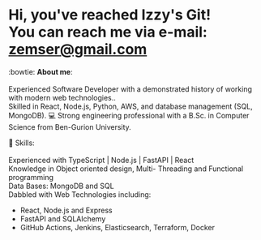 # Hi, you've reached Izzy's Git! <br/>  You can reach me via e-mail: zemser@gmail.com 
:bowtie: **About me**:\
\
Experienced Software Developer with a demonstrated history of working with modern web technologies..\
Skilled in React, Node.js, Python, AWS, and database management (SQL, MongoDB). 
💻 Strong engineering professional with a B.Sc. in Computer Science from Ben-Gurion University.

:briefcase: Skills:\
\
Experienced with  TypeScript | Node.js | FastAPI | React \
Knowledge in Object oriented design, Multi- Threading and Functional programming\
Data Bases: MongoDB and SQL\
Dabbled with Web Technologies including:
- React, Node.js and Express
- FastAPI and SQLAlchemy
- GitHub Actions, Jenkins, Elasticsearch, Terraform, Docker



<!--
**zemser/zemser** is a ✨ _special_ ✨ repository because its `README.md` (this file) appears on your GitHub profile.

Here are some ideas to get you started:

- 🔭 I’m currently working on ...
- 🌱 I’m currently learning ...
- 👯 I’m looking to collaborate on ...
- 🤔 I’m looking for help with ...
- 💬 Ask me about ...
- 📫 How to reach me: ...
- 😄 Pronouns: ...
- ⚡ Fun fact: ...
-->
